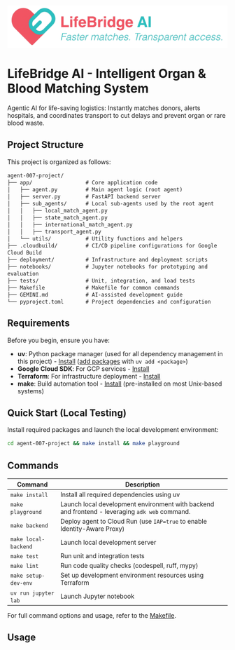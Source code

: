 <p align="center">
    <img src="./media/LifeBridgeLogo.png" alt="LifeBridge AI Logo" />
</p>

# LifeBridge AI - Intelligent Organ & Blood Matching System

Agentic AI for life-saving logistics: Instantly matches donors, alerts hospitals, and coordinates transport to cut delays and prevent organ or rare blood waste.

## Project Structure

This project is organized as follows:

```
agent-007-project/
├── app/                 # Core application code
│   ├── agent.py         # Main agent logic (root agent)
│   ├── server.py        # FastAPI backend server
│   ├── sub_agents/      # Local sub-agents used by the root agent
│   │   ├── local_match_agent.py            
│   │   ├── state_match_agent.py
│   │   ├── international_match_agent.py
│   │   ├── transport_agent.py
│   └── utils/           # Utility functions and helpers
├── .cloudbuild/         # CI/CD pipeline configurations for Google Cloud Build
├── deployment/          # Infrastructure and deployment scripts
├── notebooks/           # Jupyter notebooks for prototyping and evaluation
├── tests/               # Unit, integration, and load tests
├── Makefile             # Makefile for common commands
├── GEMINI.md            # AI-assisted development guide
└── pyproject.toml       # Project dependencies and configuration
```

## Requirements

Before you begin, ensure you have:
- **uv**: Python package manager (used for all dependency management in this project) - [Install](https://docs.astral.sh/uv/getting-started/installation/) ([add packages](https://docs.astral.sh/uv/concepts/dependencies/) with `uv add <package>`)
- **Google Cloud SDK**: For GCP services - [Install](https://cloud.google.com/sdk/docs/install)
- **Terraform**: For infrastructure deployment - [Install](https://developer.hashicorp.com/terraform/downloads)
- **make**: Build automation tool - [Install](https://www.gnu.org/software/make/) (pre-installed on most Unix-based systems)


## Quick Start (Local Testing)

Install required packages and launch the local development environment:



```bash
cd agent-007-project && make install && make playground
```

## Commands

| Command              | Description                                                                                 |
| -------------------- | ------------------------------------------------------------------------------------------- |
| `make install`       | Install all required dependencies using uv                                                  |
| `make playground`    | Launch local development environment with backend and frontend - leveraging `adk web` command.|
| `make backend`       | Deploy agent to Cloud Run (use `IAP=true` to enable Identity-Aware Proxy) |
| `make local-backend` | Launch local development server |
| `make test`          | Run unit and integration tests                                                              |
| `make lint`          | Run code quality checks (codespell, ruff, mypy)                                             |
| `make setup-dev-env` | Set up development environment resources using Terraform                         |
| `uv run jupyter lab` | Launch Jupyter notebook                                                                     |

For full command options and usage, refer to the [Makefile](Makefile).


## Usage



